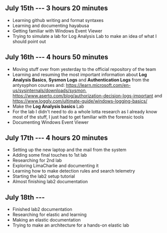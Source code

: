 ## July 15th --- 3 hours 20 minutes
- Learning github writing and format syntaxes
- Learning and documenting hayabusa
- Getting familiar with Windows Event Viewer
- Trying to simulate a lab for Log Analysis Lab to make an idea of what I should point out

## July 16th --- 4 hours 50 minutes
- Moving stuff over from yesterday to the official repository of the team
- Learning and resuming the most important information about **Log Analysis Basics**, **Sysmon Logs** and **Authentication Logs** from the antysyphon courses and: https://learn.microsoft.com/en-us/sysinternals/downloads/sysmon, https://www.aserto.com/blog/authorization-decision-logs-important and https://www.loggly.com/ultimate-guide/windows-logging-basics/
- Make the **Log Analysis basics** Lab
- For the lab I didn't need to do a whole lotta research as I already know most of the stuff, I just had to get familiar with the forensic tools
- Documenting Windows Event Viewer

## July 17th --- 4 hours 20 minutes
- Setting up the new laptop and the mail from the system
- Adding some final touches to 1st lab
- Researching for 2nd lab
- Exploring LimaCharlie and documenting it
- Learning how to make detection rules and search telemetry
- Starting the lab2 setup tutorial
- Almost finishing lab2 documentation

## July 18th ---
- Finished lab2 documentation
- Researching for elastic and learning
- Making an elastic documentation
- Trying to make an architecture for a hands-on elastic lab
